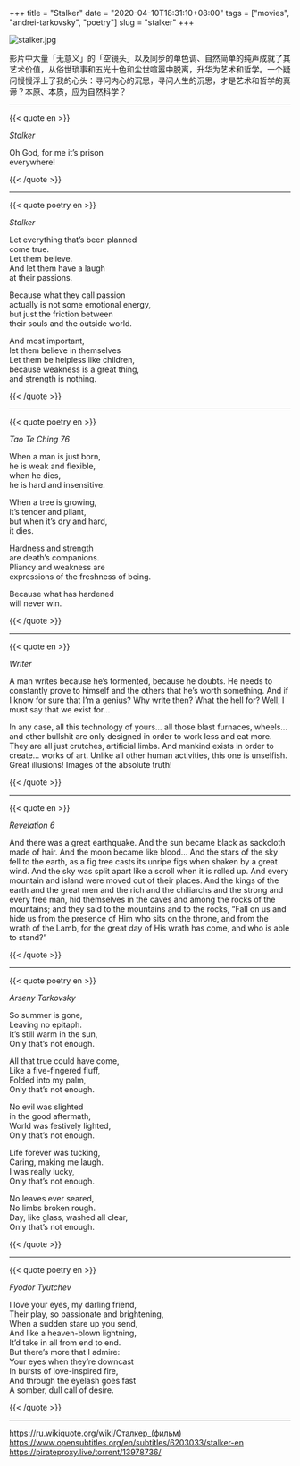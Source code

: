 +++
title = "Stalker"
date = "2020-04-10T18:31:10+08:00"
tags = ["movies", "andrei-tarkovsky", "poetry"]
slug = "stalker"
+++

![stalker.jpg](/images/stalker.jpg)

影片中大量「无意义」的「空镜头」以及同步的单色调、自然简单的纯声成就了其艺术价值，从俗世琐事和五光十色和尘世喧嚣中脱离，升华为艺术和哲学。一个疑问慢慢浮上了我的心头：寻问内心的沉思，寻问人生的沉思，才是艺术和哲学的真谛？本原、本质，应为自然科学？

---

{{< quote en >}}

*Stalker*

Oh God, for me it’s prison  
everywhere!

{{< /quote >}}

---

{{< quote poetry en >}}

*Stalker*

Let everything that’s been planned  
come true.  
Let them believe.  
And let them have a laugh  
at their passions.

Because what they call passion  
actually is not some emotional energy,  
but just the friction between  
their souls and the outside world.

And most important,  
let them believe in themselves  
Let them be helpless like children,  
because weakness is a great thing,  
and strength is nothing.

{{< /quote >}}

---

{{< quote poetry en >}}

*Tao Te Ching 76*

When a man is just born,  
he is weak and flexible,  
when he dies,  
he is hard and insensitive.

When a tree is growing,  
it’s tender and pliant,  
but when it’s dry and hard,  
it dies.

Hardness and strength  
are death’s companions.  
Pliancy and weakness are  
expressions of the freshness of being.

Because what has hardened  
will never win.

{{< /quote >}}

---

{{< quote en >}}

*Writer*

A man writes because he’s tormented, because he doubts. He needs to constantly prove to himself and the others that he’s worth something. And if I know for sure that I’m a genius? Why write then? What the hell for? Well, I must say that we exist for...

In any case, all this technology of yours... all those blast furnaces, wheels... and other bullshit are only designed in order to work less and eat more. They are all just crutches, artificial limbs. And mankind exists in order to create... works of art. Unlike all other human activities, this one is unselfish. Great illusions! Images of the absolute truth!

{{< /quote >}}

---

{{< quote en >}}

*Revelation 6*

And there was a great earthquake. And the sun became black as sackcloth made of hair. And the moon became like blood... And the stars of the sky fell to the earth, as a fig tree casts its unripe figs when shaken by a great wind. And the sky was split apart like a scroll when it is rolled up. And every mountain and island were moved out of their places. And the kings of the earth and the great men and the rich and the chiliarchs and the strong and every free man, hid themselves in the caves and among the rocks of the mountains; and they said to the mountains and to the rocks, “Fall on us and hide us from the presence of Him who sits on the throne, and from the wrath of the Lamb, for the great day of His wrath has come, and who is able to stand?”

{{< /quote >}}

---

{{< quote poetry en >}}

*Arseny Tarkovsky*

So summer is gone,  
Leaving no epitaph.  
It’s still warm in the sun,  
Only that’s not enough.

All that true could have come,  
Like a five-fingered fluff,  
Folded into my palm,  
Only that’s not enough.

No evil was slighted  
in the good aftermath,  
World was festively lighted,  
Only that’s not enough.

Life forever was tucking,  
Caring, making me laugh.  
I was really lucky,  
Only that’s not enough.

No leaves ever seared,  
No limbs broken rough.  
Day, like glass, washed all clear,  
Only that’s not enough.

{{< /quote >}}

---

{{< quote poetry en >}}

*Fyodor Tyutchev*

I love your eyes, my darling friend,  
Their play, so passionate and brightening,  
When a sudden stare up you send,  
And like a heaven-blown lightning,  
It’d take in all from end to end.  
But there’s more that I admire:  
Your eyes when they’re downcast  
In bursts of love-inspired fire,  
And through the eyelash goes fast  
A somber, dull call of desire.

{{< /quote >}}

---

<https://ru.wikiquote.org/wiki/Сталкер_(фильм)>  
<https://www.opensubtitles.org/en/subtitles/6203033/stalker-en>  
<https://pirateproxy.live/torrent/13978736/>

